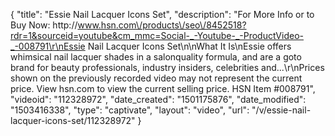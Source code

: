 {
    "title": "Essie Nail Lacquer Icons Set",
    "description": "For More Info or to Buy Now: http:\/\/www.hsn.com\/products\/seo\/8452518?rdr=1&sourceid=youtube&cm_mmc=Social-_-Youtube-_-ProductVideo-_-008791\r\nEssie Nail Lacquer Icons Set\n\nWhat It Is\nEssie offers whimsical nail lacquer shades in a salonquality formula, and are a goto brand for beauty professionals, industry insiders, celebrities and...\r\nPrices shown on the previously recorded video may not represent the current price.  View hsn.com to view the current selling price. HSN Item #008791",
    "videoid": "112328972",
    "date_created": "1501175876",
    "date_modified": "1503416338",
    "type": "captivate",
    "layout": "video",
    "url": "\/v\/essie-nail-lacquer-icons-set\/112328972"
}